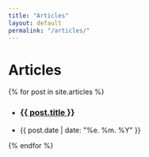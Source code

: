 ```yaml
---
title: "Articles"
layout: default
permalink: "/articles/"
---
```


# Articles

<div>
	{% for post in site.articles %} 
		<ul class="list">
			<li><h3 class= "list"><a class="list" href="{{ post.url }}">{{ post.title }}</a></h3></li>
			<li>{{ post.date | date: "%e. %m. %Y" }}</li>
		</ul>
	{% endfor %}
</div>

